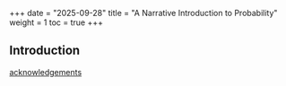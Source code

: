 +++
date = "2025-09-28"
title = "A Narrative Introduction to Probability"
weight = 1
toc = true
+++

## Introduction 
[acknowledgements](./07_ack.md)













